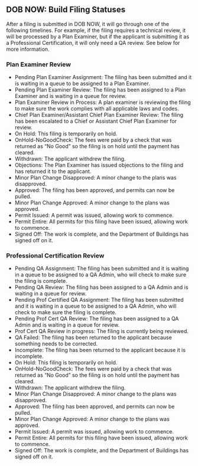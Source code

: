 ## DOB NOW: Build Filing Statuses

After a filing is submitted in DOB NOW, it will go through one of the following timelines. For example, if the filing requires a technical review, it will be processed by a Plan Examiner, but if the applicant is submitting it as a Professional Certification, it will only need a QA review. See below for more information.

### Plan Examiner Review
* Pending Plan Examiner Assignment: The filing has been submitted and it is waiting in a queue to be assigned to a Plan Examiner. 
* Pending Plan Examiner Review: The filing has been assigned to a Plan Examiner and is waiting in a queue for review.
* Plan Examiner Review in Process: A plan examiner is reviewing the filing to make sure the work complies with all applicable laws and codes. 
* Chief Plan Examiner/Assistant Chief Plan Examiner Review: The filing has been escalated to a Chief or Assistant Chief Plan Examiner for review.
* On Hold: This filing is temporarily on hold.
* OnHold-NoGoodCheck: The fees were paid by a check that was returned as “No Good” so the filing is on hold until the payment has cleared.
* Withdrawn: The applicant withdrew the filing.
* Objections: The Plan Examiner has issued objections to the filing and has returned it to the applicant.
* Minor Plan Change Disapproved: A minor change to the plans was disapproved.
* Approved: The filing has been approved, and permits can now be pulled.
* Minor Plan Change Approved: A minor change to the plans was approved.
* Permit Issued: A permit was issued, allowing work to commence.
* Permit Entire: All permits for this filing have been issued, allowing work to commence.
* Signed Off: The work is complete, and the Department of Buildings has signed off on it.

### Professional Certification Review
* Pending QA Assignment: The filing has been submitted and it is waiting in a queue to be assigned to a QA Admin, who will check to make sure the filing is complete.
* Pending QA Review: The filing has been assigned to a QA Admin and is waiting in a queue for review.
* Pending Prof Certified QA Assignment: The filing has been submitted and it is waiting in a queue to be assigned to a QA Admin, who will check to make sure the filing is complete.
* Pending Prof Cert QA Review: The filing has been assigned to a QA Admin and is waiting in a queue for review.
* Prof Cert QA Review in progress: The filing is currently being reviewed.
* QA Failed: The filing has been returned to the applicant because something needs to be corrected. 
* Incomplete: The filing has been returned to the applicant because it is incomplete.
* On Hold: This filing is temporarily on hold.
* OnHold-NoGoodCheck: The fees were paid by a check that was returned as “No Good” so the filing is on hold until the payment has cleared.
* Withdrawn: The applicant withdrew the filing.
* Minor Plan Change Disapproved: A minor change to the plans was disapproved.
* Approved: The filing has been approved, and permits can now be pulled.
* Minor Plan Change Approved: A minor change to the plans was approved.
* Permit Issued: A permit was issued, allowing work to commence.
* Permit Entire: All permits for this filing have been issued, allowing work to commence.
* Signed Off: The work is complete, and the Department of Buildings has signed off on it.

